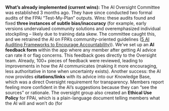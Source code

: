 **What’s already implemented (current wins):** The AI Oversight Committee was established 3 months ago. They have since conducted two formal audits of the FPAi “Test-My-Plan” outputs. Wins: these audits found and fixed **three instances of subtle bias/inaccuracy** (for example, early versions undervalued community solutions and overemphasized individual stockpiling – likely due to training data skew. The committee caught this, and we retrained the AI on FPA’s community-oriented guidelines ([5 AI Auditing Frameworks to Encourage Accountability](https://auditboard.com/blog/ai-auditing-frameworks#:~:text=AI%20auditing%20ensures%20that%20organizations,design%2C%20development%2C%20deployment%2C%20and%20monitoring))). We’ve set up an **AI feedback form** within the app where any member after getting AI advice can rate it or flag concerns. This feedback goes directly to the Oversight team. Already, 100+ pieces of feedback were reviewed, leading to improvements in how the AI communicates (making it more encouraging, less authoritative in tone when uncertainty exists). Another success: the AI now provides **citations/links** with its advice into our Knowledge Base, which was a direct Oversight requirement for transparency. Members report feeling more confident in the AI’s suggestions because they can “see the sources” or rationale. The oversight group also created an **Ethical Use Policy** for FPAi, which is a plain-language document telling members what the AI will and won’t do (for